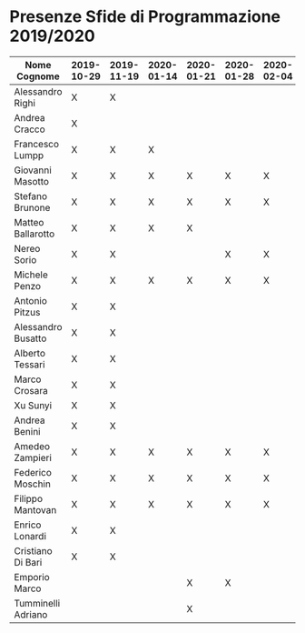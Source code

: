 # Presenze Sfide di Programmazione 2019/2020

| Nome Cognome       | 2019-10-29 | 2019-11-19 | 2020-01-14 | 2020-01-21 | 2020-01-28 | 2020-02-04 |
|--------------------|------------|------------|------------|------------|------------|------------|
| Alessandro Righi   | X          | X          |            |            |            |            |
| Andrea Cracco      | X          |            |            |            |            |            |
| Francesco Lumpp    | X          | X          |X           |            |            |            |
| Giovanni Masotto   | X          | X          |X           |X           |X           |X           |
| Stefano Brunone    | X          | X          |X           |X           |X           |X           |
| Matteo Ballarotto  | X          | X          |X           |X           |            |            |
| Nereo Sorio        | X          | X          |            |            |X           |X           |
| Michele Penzo      | X          | X          |X           |X           |X           |X           |
| Antonio Pitzus     | X          | X          |            |            |            |            |
| Alessandro Busatto | X          | X          |            |            |            |            |
| Alberto Tessari    | X          | X          |            |            |            |            |
| Marco Crosara      | X          | X          |            |            |            |            |
| Xu Sunyi           | X          | X          |            |            |            |            |
| Andrea Benini      | X          | X          |            |            |            |            |
| Amedeo Zampieri    | X          | X          |X           |X           |X           |X           |
| Federico Moschin   | X          | X          |X           |X           |X           |X           |
| Filippo Mantovan   | X          | X          |X           |X           |X           |X           |
| Enrico Lonardi     | X          | X          |            |            |            |            |
| Cristiano Di Bari  | X          | X          |            |            |            |            |
| Emporio Marco      |            |            |            |X           |X           |            |
| Tumminelli Adriano |            |            |            |X           |            |            |
